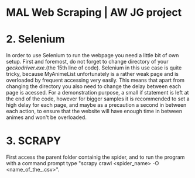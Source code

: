 # MAL Web Scraping | AW JG project

# 2. Selenium

In order to use Selenium to run the webpage you need a little bit of own setup. First and foremost, do not forget to change directory of your _geckodriver.exe_.(the 15th line of code). Selenium in this use case is quite tricky, because MyAnimeList unfortunately is a rather weak page and is overloaded by frequent accessing very easily. This means that apart from changing the directory you also need to change the delay between each page is acessed. For a demonstration purpose, a small if statement is left at the end of the code, however for bigger samples it is recommended to set a high delay for each page, and maybe as a precaution a second in between each action, to ensure that the website will have enough time in between animes and won't be overloaded.

# 3. SCRAPY
First access the parent folder containig the spider, and to run the program with a command prompt type "scrapy crawl <spider_name> -O <name_of_the_.csv>". 
